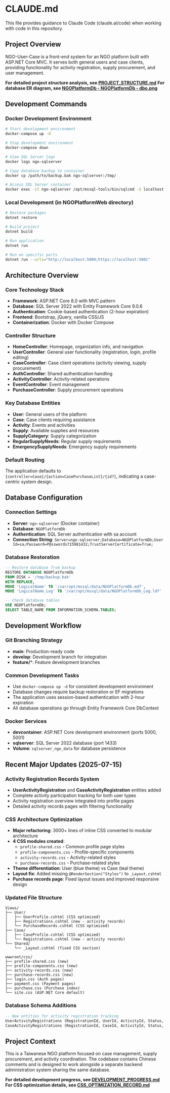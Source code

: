 # CLAUDE.md

This file provides guidance to Claude Code (claude.ai/code) when working with code in this repository.

## Project Overview
NGO-User-Case is a front-end system for an NGO platform built with ASP.NET Core MVC. It serves both general users and case clients, providing functionality for activity registration, supply procurement, and user management.

**For detailed project structure analysis, see [PROJECT_STRUCTURE.md](./PROJECT_STRUCTURE.md)**
**For database ER diagram, see [NGOPlatformDb - NGOPlatformDb - dbo.png](./NGOPlatformDb%20-%20NGOPlatformDb%20-%20dbo.png)**

## Development Commands

### Docker Development Environment
```bash
# Start development environment
docker-compose up -d

# Stop development environment
docker-compose down

# View SQL Server logs
docker logs ngo-sqlserver

# Copy database backup to container
docker cp /path/to/backup.bak ngo-sqlserver:/tmp/

# Access SQL Server container
docker exec -it ngo-sqlserver /opt/mssql-tools/bin/sqlcmd -S localhost -U sa -P 'P@sswords715981432'
```

### Local Development (in NGOPlatformWeb directory)
```bash
# Restore packages
dotnet restore

# Build project
dotnet build

# Run application
dotnet run

# Run on specific ports
dotnet run --urls="http://localhost:5000;https://localhost:5001"
```

## Architecture Overview

### Core Technology Stack
- **Framework**: ASP.NET Core 8.0 with MVC pattern
- **Database**: SQL Server 2022 with Entity Framework Core 9.0.6
- **Authentication**: Cookie-based authentication (2-hour expiration)
- **Frontend**: Bootstrap, jQuery, vanilla CSS/JS
- **Containerization**: Docker with Docker Compose

### Controller Structure
- **HomeController**: Homepage, organization info, and navigation
- **UserController**: General user functionality (registration, login, profile editing)
- **CaseController**: Case client operations (activity viewing, supply procurement)
- **AuthController**: Shared authentication handling
- **ActivityController**: Activity-related operations
- **EventController**: Event management
- **PurchaseController**: Supply procurement operations

### Key Database Entities
- **User**: General users of the platform
- **Case**: Case clients requiring assistance
- **Activity**: Events and activities
- **Supply**: Available supplies and resources
- **SupplyCategory**: Supply categorization
- **RegularSupplyNeeds**: Regular supply requirements
- **EmergencySupplyNeeds**: Emergency supply requirements

### Default Routing
The application defaults to `{controller=Case}/{action=CasePurchaseList}/{id?}`, indicating a case-centric system design.

## Database Configuration

### Connection Settings
- **Server**: `ngo-sqlserver` (Docker container)
- **Database**: `NGOPlatformDb`
- **Authentication**: SQL Server authentication with sa account
- **Connection String**: `Server=ngo-sqlserver;Database=NGOPlatformDb;User Id=sa;Password=P@sswords715981432;TrustServerCertificate=True;`

### Database Restoration
```sql
-- Restore database from backup
RESTORE DATABASE NGOPlatformDb 
FROM DISK = '/tmp/backup.bak'
WITH REPLACE,
MOVE 'LogicalName' TO '/var/opt/mssql/data/NGOPlatformDb.mdf',
MOVE 'LogicalName_Log' TO '/var/opt/mssql/data/NGOPlatformDb_Log.ldf'

-- Check database tables
USE NGOPlatformDb;
SELECT TABLE_NAME FROM INFORMATION_SCHEMA.TABLES;
```

## Development Workflow

### Git Branching Strategy
- **main**: Production-ready code
- **develop**: Development branch for integration
- **feature/***: Feature development branches

### Common Development Tasks
- Use `docker-compose up -d` for consistent development environment
- Database changes require backup restoration or EF migrations
- The application uses session-based authentication with 2-hour expiration
- All database operations go through Entity Framework Core DbContext

### Docker Services
- **devcontainer**: ASP.NET Core development environment (ports 5000, 5001)
- **sqlserver**: SQL Server 2022 database (port 1433)
- **Volume**: `sqlserver_ngo_data` for database persistence

## Recent Major Updates (2025-07-15)

### Activity Registration Records System
- **UserActivityRegistration** and **CaseActivityRegistration** entities added
- Complete activity participation tracking for both user types
- Activity registration overview integrated into profile pages
- Detailed activity records pages with filtering functionality

### CSS Architecture Optimization
- **Major refactoring**: 3000+ lines of inline CSS converted to modular architecture
- **4 CSS modules created**:
  - `profile-shared.css` - Common profile page styles
  - `profile-components.css` - Profile-specific components
  - `activity-records.css` - Activity-related styles
  - `purchase-records.css` - Purchase-related styles
- **Theme differentiation**: User (blue theme) vs Case (teal theme)
- **Layout fix**: Added missing `@RenderSection("Styles")` to `_Layout.cshtml`
- **Purchase records page**: Fixed layout issues and improved responsive design

### Updated File Structure
```
Views/
├── User/
│   ├── UserProfile.cshtml (CSS optimized)
│   ├── Registrations.cshtml (new - activity records)
│   └── PurchaseRecords.cshtml (CSS optimized)
├── Case/
│   ├── CaseProfile.cshtml (CSS optimized)
│   └── Registrations.cshtml (new - activity records)
└── Shared/
    └── _Layout.cshtml (fixed CSS section)

wwwroot/css/
├── profile-shared.css (new)
├── profile-components.css (new)
├── activity-records.css (new)
├── purchase-records.css (new)
├── login.css (Auth pages)
├── payment.css (Payment pages)
├── purchase.css (Purchase index)
└── site.css (ASP.NET Core default)
```

### Database Schema Additions
```sql
-- New entities for activity registration tracking
UserActivityRegistrations (RegistrationId, UserId, ActivityId, Status, RegisterTime)
CaseActivityRegistrations (RegistrationId, CaseId, ActivityId, Status, RegisterTime)
```

## Project Context
This is a Taiwanese NGO platform focused on case management, supply procurement, and activity coordination. The codebase contains Chinese comments and is designed to work alongside a separate backend administration system sharing the same database.

**For detailed development progress, see [DEVELOPMENT_PROGRESS.md](./DEVELOPMENT_PROGRESS.md)**
**For CSS optimization details, see [CSS_OPTIMIZATION_RECORD.md](./CSS_OPTIMIZATION_RECORD.md)**
